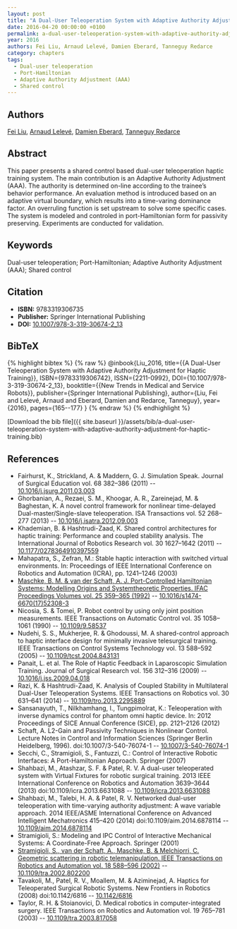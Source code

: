 ```yaml
---
layout: post
title: "A Dual-User Teleoperation System with Adaptive Authority Adjustment for Haptic Training"
date: 2016-04-20 00:00:00 +0100
permalink: a-dual-user-teleoperation-system-with-adaptive-authority-adjustment-for-haptic-training
year: 2016
authors: Fei Liu, Arnaud Lelevé, Damien Eberard, Tanneguy Redarce
category: chapters
tags:
  - Dual-user teleoperation
  - Port-Hamiltonian
  - Adaptive Authority Adjustment (AAA)
  - Shared control
---
```

 
## Authors
[Fei Liu](authors/fei-liu), [Arnaud Lelevé](authors/arnaud-leleve), [Damien Eberard](authors/damien-eberard), [Tanneguy Redarce](authors/tanneguy-redarce)
 
## Abstract
This paper presents a shared control based dual-user teleoperation haptic training system. The main contribution is an Adaptive Authority Adjustment (AAA). The authority is determined on-line according to the trainee’s behavior performance. An evaluation method is introduced based on an adaptive virtual boundary, which results into a time-varing dominance factor. An overruling function is set upstream to solve some specific cases. The system is modeled and controled in port-Hamiltonian form for passivity preserving. Experiments are conducted for validation.
 
## Keywords
Dual-user teleoperation; Port-Hamiltonian; Adaptive Authority Adjustment (AAA); Shared control
 
## Citation
- **ISBN:** 9783319306735
- **Publisher:** Springer International Publishing
- **DOI:** [10.1007/978-3-319-30674-2_13](https://doi.org/10.1007/978-3-319-30674-2_13)
 
## BibTeX
{% highlight bibtex %}
{% raw %}
@inbook{Liu_2016,
  title={{A Dual-User Teleoperation System with Adaptive Authority Adjustment for Haptic Training}},
  ISBN={9783319306742},
  ISSN={2211-0992},
  DOI={10.1007/978-3-319-30674-2_13},
  booktitle={{New Trends in Medical and Service Robots}},
  publisher={Springer International Publishing},
  author={Liu, Fei and Lelevé, Arnaud and Eberard, Damien and Redarce, Tanneguy},
  year={2016},
  pages={165--177}
}
{% endraw %}
{% endhighlight %}
 
[Download the bib file]({{ site.baseurl }}/assets/bib/a-dual-user-teleoperation-system-with-adaptive-authority-adjustment-for-haptic-training.bib)
 
## References
- Fairhurst, K., Strickland, A. & Maddern, G. J. Simulation Speak. Journal of Surgical Education vol. 68 382–386 (2011) -- [10.1016/j.jsurg.2011.03.003](https://doi.org/10.1016/j.jsurg.2011.03.003)
- Ghorbanian, A., Rezaei, S. M., Khoogar, A. R., Zareinejad, M. & Baghestan, K. A novel control framework for nonlinear time-delayed Dual-master/Single-slave teleoperation. ISA Transactions vol. 52 268–277 (2013) -- [10.1016/j.isatra.2012.09.003](https://doi.org/10.1016/j.isatra.2012.09.003)
- Khademian, B. & Hashtrudi-Zaad, K. Shared control architectures for haptic training: Performance and coupled stability analysis. The International Journal of Robotics Research vol. 30 1627–1642 (2011) -- [10.1177/0278364910397559](https://doi.org/10.1177/0278364910397559)
- Mahapatra, S., Zefran, M.: Stable haptic interaction with switched virtual environments. In: Proceedings of IEEE International Conference on Robotics and Automation (ICRA), pp. 1241–1246 (2003)
- [Maschke, B. M. & van der Schaft, A. J. Port-Controlled Hamiltonian Systems: Modelling Origins and Systemtheoretic Properties. IFAC Proceedings Volumes vol. 25 359–365 (1992)](port-controlled-hamiltonian-systems-modelling-origins-and-systemtheoretic-properties) -- [10.1016/s1474-6670(17)52308-3](https://doi.org/10.1016/s1474-6670(17)52308-3)
- Nicosia, S. & Tomei, P. Robot control by using only joint position measurements. IEEE Transactions on Automatic Control vol. 35 1058–1061 (1990) -- [10.1109/9.58537](https://doi.org/10.1109/9.58537)
- Nudehi, S. S., Mukherjee, R. & Ghodoussi, M. A shared-control approach to haptic interface design for minimally invasive telesurgical training. IEEE Transactions on Control Systems Technology vol. 13 588–592 (2005) -- [10.1109/tcst.2004.843131](https://doi.org/10.1109/tcst.2004.843131)
- Panait, L. et al. The Role of Haptic Feedback in Laparoscopic Simulation Training. Journal of Surgical Research vol. 156 312–316 (2009) -- [10.1016/j.jss.2009.04.018](https://doi.org/10.1016/j.jss.2009.04.018)
- Razi, K. & Hashtrudi-Zaad, K. Analysis of Coupled Stability in Multilateral Dual-User Teleoperation Systems. IEEE Transactions on Robotics vol. 30 631–641 (2014) -- [10.1109/tro.2013.2295889](https://doi.org/10.1109/tro.2013.2295889)
- Sansanayuth, T., Nilkhamhang, I., Tungpimolrat, K.: Teleoperation with inverse dynamics control for phantom omni haptic device. In: 2012 Proceedings of SICE Annual Conference (SICE), pp. 2121–2126 (2012)
- Schaft, A. L2-Gain and Passivity Techniques in Nonlinear Control. Lecture Notes in Control and Information Sciences (Springer Berlin Heidelberg, 1996). doi:10.1007/3-540-76074-1 -- [10.1007/3-540-76074-1](https://doi.org/10.1007/3-540-76074-1)
- Secchi, C., Stramigioli, S., Fantuzzi, C.: Control of Interactive Robotic Interfaces: A Port-Hamiltonian Approach. Springer (2007)
- Shahbazi, M., Atashzar, S. F. & Patel, R. V. A dual-user teleoperated system with Virtual Fixtures for robotic surgical training. 2013 IEEE International Conference on Robotics and Automation 3639–3644 (2013) doi:10.1109/icra.2013.6631088 -- [10.1109/icra.2013.6631088](https://doi.org/10.1109/icra.2013.6631088)
- Shahbazi, M., Talebi, H. A. & Patel, R. V. Networked dual-user teleoperation with time-varying authority adjustment: A wave variable approach. 2014 IEEE/ASME International Conference on Advanced Intelligent Mechatronics 415–420 (2014) doi:10.1109/aim.2014.6878114 -- [10.1109/aim.2014.6878114](https://doi.org/10.1109/aim.2014.6878114)
- Stramigioli, S.: Modeling and IPC Control of Interactive Mechanical Systems: A Coordinate-Free Approach. Springer (2001)
- [Stramigioli, S., van der Schaft, A., Maschke, B. & Melchiorri, C. Geometric scattering in robotic telemanipulation. IEEE Transactions on Robotics and Automation vol. 18 588–596 (2002)](geometric-scattering-in-robotic-telemanipulation) -- [10.1109/tra.2002.802200](https://doi.org/10.1109/tra.2002.802200)
- Tavakoli, M., Patel, R. V., Moallem, M. & Aziminejad, A. Haptics for Teleoperated Surgical Robotic Systems. New Frontiers in Robotics (2008) doi:10.1142/6816 -- [10.1142/6816](https://doi.org/10.1142/6816)
- Taylor, R. H. & Stoianovici, D. Medical robotics in computer-integrated surgery. IEEE Transactions on Robotics and Automation vol. 19 765–781 (2003) -- [10.1109/tra.2003.817058](https://doi.org/10.1109/tra.2003.817058)

